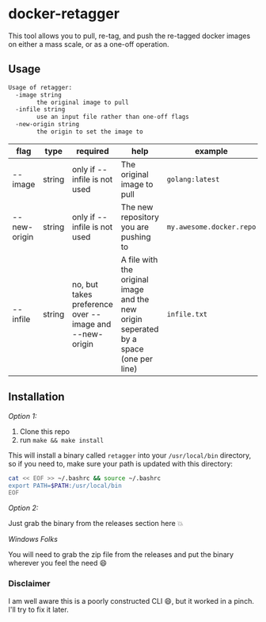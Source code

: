 # docker-retagger

This tool allows you to pull, re-tag, and push the re-tagged docker images on either a mass scale, or as a one-off operation.

## Usage

```bash
Usage of retagger:
  -image string
        the original image to pull
  -infile string
        use an input file rather than one-off flags
  -new-origin string
        the origin to set the image to
```

| flag         | type   | required                                               | help                                                                                  | example                  |
|--------------|--------|--------------------------------------------------------|---------------------------------------------------------------------------------------|--------------------------|
| --image      | string | only if --infile is not used                           | The original image to pull                                                            | `golang:latest`          |
| --new-origin | string | only if --infile is not used                           | The new repository you are pushing to                                                 | `my.awesome.docker.repo` |
| --infile     | string | no, but takes preference over --image and --new-origin | A file with the original image and the new origin seperated by a space (one per line) | `infile.txt`             |

## Installation

*Option 1:*

1) Clone this repo
2) run `make && make install`

This will install a binary called `retagger` into your `/usr/local/bin` directory, so if you need to, make sure your path is updated with this directory:

```bash
cat << EOF >> ~/.bashrc && source ~/.bashrc
export PATH=$PATH:/usr/local/bin
EOF
```

*Option 2:*

Just grab the binary from the releases section here :boom:

*Windows Folks*

You will need to grab the zip file from the releases and put the binary wherever you feel the need :smile:

### Disclaimer

I am well aware this is a poorly constructed CLI :smile:, but it worked in a pinch. I'll try to fix it later.